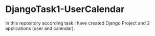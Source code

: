 # DjangoTask1-UserCalendar
In this repository according task i have created Django Project and 2 applications (user and calendar).

